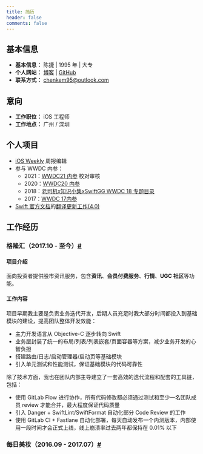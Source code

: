 ```yaml
---
title: 简历
header: false
comments: false
---
```


## 基本信息

- **基本信息：** 陈捷 | 1995 年 | 大专
- **个人网站：** [博客](https://kemchenj.github.io) | [GitHub](https://github.com/kemchenj)
- **联系方式：** [chenkem95@outlook.com](mailto:chenkem95@outlook.com)

## 意向

- **工作职位：** iOS 工程师
- **工作地点：** 广州 / 深圳

## 个人项目

- [iOS Weekly](https://github.com/SwiftOldDriver/iOS-Weekly) 周报编辑
- 参与 WWDC 内参：
  - 2021：[WWDC21 内参](https://xiaozhuanlan.com/wwdc21) 校对审核
  - 2020：[WWDC20 内参](https://xiaozhuanlan.com/wwdc20)
  - 2018：[老司机x知识小集xSwiftGG WWDC 18 专题目录](https://juejin.im/post/5b1d284df265da6e572b3d87)
  - 2017：[WWDC 17内参](https://xiaozhuanlan.com/wwdc17)
- [Swift 官方文档](https://swift.org/documentation/)的[翻译更新工作(4.0)](https://github.com/SwiftGGTeam/the-swift-programming-language-in-chinese)

## 工作经历

### 格隆汇（2017.10 - 至今）[#](https://itunes.apple.com/hk/app/格隆汇-港股财经资讯/id923859358)

#### 项目介绍

面向投资者提供股市资讯服务，包含**资讯**、**会员付费服务**、**行情**、**UGC 社区**等功能。

#### 工作内容

项目早期我主要是负责业务迭代开发，后期人员充足时我大部分时间都投入到基础模块的建设，提高团队整体开发效能：

- 主力开发语言从 Objective-C 逐步转向 Swift
- 业务层封装了统一的布局/列表/列表嵌套/页面容器等方案，减少业务开发的心智负担
- 搭建路由/日志/启动管理器/启动页等基础模块
- 引入单元测试和性能测试，保证基础模块的代码可靠性

除了技术方面，我也在团队内部主导建立了一套高效的迭代流程和配套的工具链，包括：

- 使用 GitLab Flow 进行协作，所有代码修改都必须通过测试和至少一名团队成员 review 才能合并，最大程度保证代码质量
- 引入 Danger + SwiftLint/SwiftFormat 自动化部分 Code Review 的工作
- 使用 GitLab CI + Fastlane 自动化部署，每天自动发布一个内测版本，内部使用一段时间才会正式上线，线上崩溃率过去两年都保持在 0.01% 以下

### 每日美妆（2016.09 - 2017.07）[#](https://itunes.apple.com/cn/app/%E6%AF%8F%E6%97%A5%E7%BE%8E%E5%A6%86/id1146429761) 
